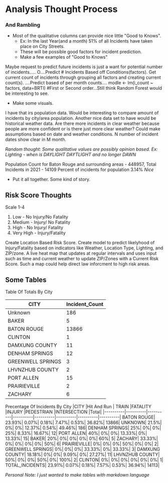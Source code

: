 # Analysis Thought Process
### And Rambling
* Most of the qualitative columns can provide nice little "Good to Knows".
  * Ex: In the last Year(and a month) 51% of all Incidents have taken place on City Streets.
  * These will be possible good factors for incident prediction.
  * Make a few examples of "Good to Knows"

 Maybe request to predict future incidents is just a want for potential number of incidents.....
O....Predict # Incidents Based off Conditions(factors). Get current count of incidents through grouping all factors and creating current count(s).
....Predict based of per month counts....
modle <- lm(i_count ~ factors, data=BRTI) #First or Second order...Still think Random Forest would be interesting to see.

* Make some visuals.

 I have that irs population data. Would be interesting to compare amount of incidents by city/area population.
Another nice data set to have would be historical weather data. Are there more incidents in clear weather because people are more confident or is there just more clear weather? Could make assumptions based on date and weather conditions.  N number of incident dates show clear in M month.

*Random thought: Some qualitative values are possibly opinion based. Ex: Lighting - when is DAYLIGHT DAYTLIGHT and no longer DAWN*

Population Count for Baton Rouge and surrounding areas - 448957, Total Incidents in 2021 - 14109
Percent of incidents for population 3.14% *Nice*

* Put it all together. Some kind of story.

## Risk Score Thoughts
Scale 1-4
1. Low - No Injury/No Fatality
2. Medium - Injury/ No Fatality
3. High - No Injury/ Fatality
4. Very High - Injury/Fatality

Create Location Based Risk Score. Create model to predict likelyhood of Injury/Fatality based on indicators like Weather, Location Type, Lighting, and ZIP/zone. A live heat map that updates at regular intervals and uses input such as time and current weather to update ZIP/Zones with a Current Risk Score. Such a map could help direct law inforcment to high risk areas.

## Some Tables
Table Of Totals By City

|CITY |	Incident_Count|
| ---------|----------|
|	Unknown|186|
|BAKER|	5|
|BATON ROUGE|	13866|
|CLINTON|	1|
|DAMXUNG COUNTY|	11|
|DENHAM SPRINGS|	12|
|GREENWELL SPRINGS|	3|
|LHVNZHUB COUNTY|	2|
|PORT ALLEN|	15|
|PRAIRIEVILLE|	2|
|ZACHARY|	6|

Precentage Of Incidents By City
|CITY	|Hit And Run |	TRAIN	|FATALITY	|INJURY	|PEDESTRIAN	|INTERSECTION	|Total|
|----------|----------|----------|----------|----------|----------|----------|----------|
BATON ROUGE|	23.93%|	0.07%|	0.18%|	7.47%|	0.53%|	36.82%|	13866|
UNKNOWN|	21.5%|	0%|	0%|	12.37%|	0.54%|	49.46%|	186|
DENHAM SPRINGS|	25%|	0%|	0%|	25%|	8.33%|	16.67%|	12|
PORT ALLEN|	40%|	0%|	0%|	13.33%|	0%|	13.33%|	15|
BAKER|	20%|	0%|	0%|	0%|	0%|	60%|	5|
ZACHARY|	33.33%|	0%|	0%|	0%|	0%|	50%|	6|
PRAIRIEVILLE|	0%|	0%|	0%|	50%|	0%|	0%|	2|
GREENWELL SPRINGS|	0%|	0%|	0%|	33.33%|	0%|	33.33%|	3|
DAMXUNG COUNTY|	18.18%|	0%|	0%|	9.09%|	0%|	27.27%|	11|
LHVNZHUB COUNTY|	50%|	0%|	0%|	50%|	0%|	100%|	2|
CLINTON|	0%|	0%|	0%|	0%|	0%|	0%|	1|
TOTAL_INCIDENTS|	23.91%|	0.07%|	0.18%|	7.57%|	0.53%|	36.94%|	14113|

*Personal Note: I just wanted to make tables with markdown language*
